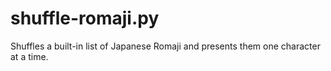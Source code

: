 # shuffle-romaji.py
Shuffles a built-in list of Japanese Romaji and presents them one character at a time.
